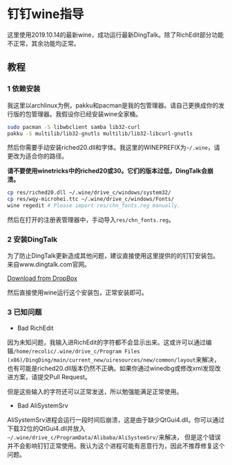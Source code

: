 # 钉钉wine指导

这里使用2019.10.14的最新wine，成功运行最新DingTalk。除了RichEdit部分功能不正常，其余功能均正常。

## 教程

### 1 依赖安装

我这里以archlinux为例，pakku和pacman是我的包管理器。请自己更换成你的发行版的包管理器。我假设你已经安装wine全家桶。

```bash
sudo pacman -S libwbclient samba lib32-curl
pakku -S multilib/lib32-gnutls multilib/lib32-libcurl-gnutls
```

然后你需要手动安装riched20.dll和字体。我这里的WINEPREFIX为`~/.wine`，请更改为适合你的路径。

**请不要使用winetricks中的riched20或30。它们的版本过低，DingTalk会崩溃。**

```bash
cp res/riched20.dll ~/.wine/drive_c/windows/system32/
cp res/wqy-microhei.ttc ~/.wine/drive_c/windows/Fonts/
wine regedit # Please import res/chn_fonts.reg manually.
```

然后在打开的注册表管理器中，手动导入`res/chn_fonts.reg`。

### 2 安装DingTalk

为了防止DingTalk更新造成其他问题，建议直接使用这里提供的的钉钉安装包。来自www.dingtalk.com官网。

[Download from DropBox](https://www.dropbox.com/s/wnf7bwww7h8wt4g/DingTalk_v4.7.10.32.exe?dl=0)

然后直接使用wine运行这个安装包，正常安装即可。

### 3 已知问题

- Bad RichEdit

因为未知问题，我输入进RichEdit的字符都不会显示出来。这或许可以通过编辑`/home/recolic/.wine/drive_c/Program Files (x86)/DingDing/main/current_new/uiresources/new/common/layout`来解决，
也有可能是riched20.dll版本仍然不正确。如果你通过winedbg或修改xml发现改进方案，请提交Pull Request。

但是这些输入的字符还可以正常发送，所以勉强能满足正常使用。

- Bad AliSystemSrv

AliSystemSrv进程会运行一段时间后崩溃，这是由于缺少QtGui4.dll。你可以通过下载32位的QtGui4.dll并放入`~/.wine/drive_c/ProgramData/Alibaba/AliSystemSrv/`来解决，
但是这个错误并不会影响钉钉正常使用。我认为这个进程可能有恶意行为，因此不推荐修复这个问题。

